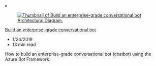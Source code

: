 <!-- This file is automatically generated by build/architectures/build_index.py. Any updates will be lost. -->

<!-- markdownlint-disable MD033 -->

<li class="grid-item item-column" data-categories="AI + Machine Learning Featured ">
<article class="card">
    <div class="card-header has-margin-bottom-none" aria-hidden="true">
        <figure class="image diagram has-height-175 has-overflow-hidden level">
            <a href="/azure/architecture/reference-architectures/ai/conversational-bot"><img src="/azure/architecture/browse/thumbs/conversational-bot.png" class="diagram" alt="Thumbnail of Build an enterprise-grade conversational bot Architectural Diagram." data-linktype="relative-path"></a>
        </figure>
    </div>
    <div class="card-content">
        <a class="card-content-title has-margin-top-none" href="/azure/architecture/reference-architectures/ai/conversational-bot">
            <p>Build an enterprise-grade conversational bot</p>
        </a>
        <ul class="card-content-metadata">
            <li>1/24/2019</li>
            <li>13 min read</li>
        </ul>
        <p class="card-content-description">How to build an enterprise-grade conversational bot (chatbot) using the Azure Bot Framework.</p>
        <div class="bottom-to-top-fade is-hidden-mobile"></div>
    </div>
</article>
</li>
